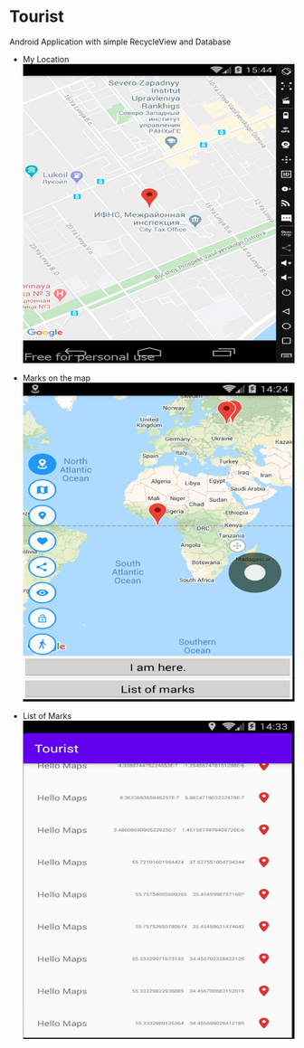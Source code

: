 # Tourist

Android Application with simple RecycleView and Database

- My Location
![alt text](https://github.com/PaulVoit/Tourist/blob/master/app/src/main/images/MyLocation.png "My Location")

- Marks on the map
![alt text](https://github.com/PaulVoit/Tourist/blob/master/app/src/main/images/Marks%20on%20the%20map.png "Marks on the map")

- List of Marks
![alt text](https://github.com/PaulVoit/Tourist/blob/master/app/src/main/images/List%20of%20Marks.png "List of Marks")

